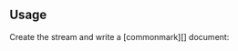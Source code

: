 ## Usage

Create the stream and write a [commonmark][] document:

<? @source {javascript=s/\.\.\/index/mkabs/gm} ../usage.js ?>

